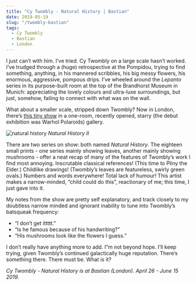 ```yaml
---
title: "Cy Twombly - Natural History | Bastian"
date: 2019-05-19
slug: "/twombly-bastian"
tags:
  - Cy Twombly
  - Bastian
  - London
---
```


I just can’t with him. I’ve tried. Cy Twombly on a large scale hasn’t worked. I’ve trudged through a (huge) retrospective at the Pompidou, trying to find something, anything, in his mannered scribbles, his big messy flowers, his enormous, aggressive, pompous drips. I’ve wheeled around the *Lepanto* series in its purpose-built room at the top of the Brandhorst Museum in Munich: appreciating the lovely colours and ultra-luxe surroundings, but just, somehow, failing to connect with what was on the wall.

What about a smaller scale, stripped down Twombly? Now in London, there’s [this tiny show](https://www.bastian-gallery.com/en/exhibitions/cy-twombly-natural-history/) in a one-room, recently opened, starry (the debut exhibition was Warhol Polaroids) gallery.

![natural history](/twombly-bastian-1.jpg)
*Natural History II*

There are two series on show: both named *Natural History*. The eighteen small prints - one series mainly showing leaves, another mainly showing mushrooms - offer a neat recap of many of the features of Twombly’s work I find most annoying. Inscrutable classical references! (This time to Pliny the Elder.) Childlike drawings! (Twombly’s leaves are featureless, swirly green ovals.) Numbers and words everywhere! Total lack of humour! This artist makes a narrow-minded, “child could do this”, reactionary of me; this time, I just gave into it.

My notes from the show are pretty self explanatory, and track closely to my doubtless narrow minded and ignorant inability to tune into Twombly’s batsqueak frequency:
- “I don’t get ittttt.”
- “Is he famous because of his handwriting?”
- “His mushrooms look like the flowers I guess.”

I don’t really have anything more to add. I”m not beyond hope. I’ll keep trying, given Twombly’s continued galactically huge reputation. There’s something there. There must be. What is it?

*Cy Twombly - Natural History is at Bastian (London). April 26 - June 15 2019.*
